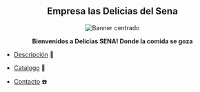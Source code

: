 <h2 align=center>Empresa las Delicias del Sena</h2>

<p align="center"><img src="https://i.imgur.com/cV7Bd7l.jpg" alt="Banner centrado" /></p>

<p align=center><b>Bienvenidos a Delicias SENA! Donde la comida se goza</b></p>

  - [Descripción](/descripcion/README.md) :speech_balloon:

  - [Catalogo](/catalogo/README.md) :hamburger:

  - [Contacto](/contacto/README.md) :phone: 
